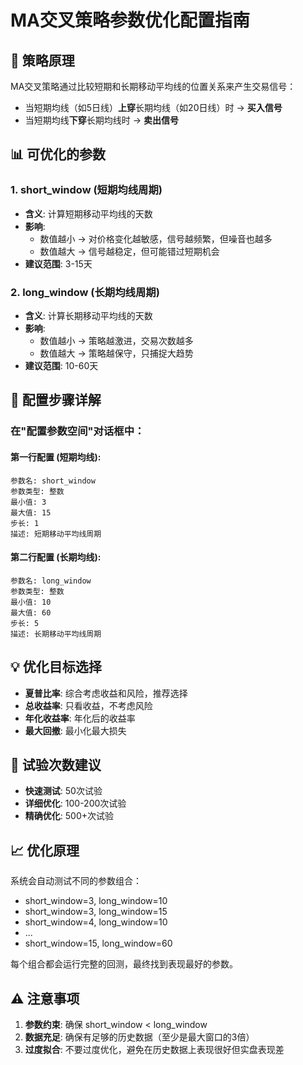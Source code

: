 # MA交叉策略参数优化配置指南

## 🎯 策略原理
MA交叉策略通过比较短期和长期移动平均线的位置关系来产生交易信号：
- 当短期均线（如5日线）**上穿**长期均线（如20日线）时 → **买入信号**
- 当短期均线**下穿**长期均线时 → **卖出信号**

## 📊 可优化的参数

### 1. short_window (短期均线周期)
- **含义**: 计算短期移动平均线的天数
- **影响**: 
  - 数值越小 → 对价格变化越敏感，信号越频繁，但噪音也越多
  - 数值越大 → 信号越稳定，但可能错过短期机会
- **建议范围**: 3-15天

### 2. long_window (长期均线周期)
- **含义**: 计算长期移动平均线的天数
- **影响**:
  - 数值越小 → 策略越激进，交易次数越多
  - 数值越大 → 策略越保守，只捕捉大趋势
- **建议范围**: 10-60天

## 🔧 配置步骤详解

### 在"配置参数空间"对话框中：

#### 第一行配置 (短期均线):
```
参数名: short_window
参数类型: 整数
最小值: 3
最大值: 15
步长: 1
描述: 短期移动平均线周期
```

#### 第二行配置 (长期均线):
```
参数名: long_window
参数类型: 整数
最小值: 10
最大值: 60
步长: 5
描述: 长期移动平均线周期
```

## 💡 优化目标选择

- **夏普比率**: 综合考虑收益和风险，推荐选择
- **总收益率**: 只看收益，不考虑风险
- **年化收益率**: 年化后的收益率
- **最大回撤**: 最小化最大损失

## 🎯 试验次数建议

- **快速测试**: 50次试验
- **详细优化**: 100-200次试验
- **精确优化**: 500+次试验

## 📈 优化原理

系统会自动测试不同的参数组合：
- short_window=3, long_window=10
- short_window=3, long_window=15
- short_window=4, long_window=10
- ...
- short_window=15, long_window=60

每个组合都会运行完整的回测，最终找到表现最好的参数。

## ⚠️ 注意事项

1. **参数约束**: 确保 short_window < long_window
2. **数据充足**: 确保有足够的历史数据（至少是最大窗口的3倍）
3. **过度拟合**: 不要过度优化，避免在历史数据上表现很好但实盘表现差

